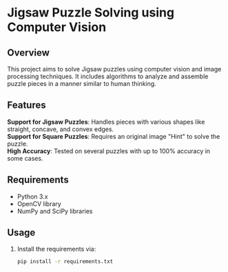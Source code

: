 # Jigsaw Puzzle Solving using Computer Vision

## Overview

This project aims to solve Jigsaw puzzles using computer vision and image processing techniques. It includes algorithms to analyze and assemble puzzle pieces in a manner similar to human thinking.

## Features

**Support for Jigsaw Puzzles**: Handles pieces with various shapes like straight, concave, and convex edges.  
**Support for Square Puzzles**: Requires an original image "Hint" to solve the puzzle.  
**High Accuracy**: Tested on several puzzles with up to 100% accuracy in some cases.  

## Requirements

- Python 3.x
- OpenCV library
- NumPy and SciPy libraries

## Usage

1. Install the requirements via:
   ```bash
   pip install -r requirements.txt
